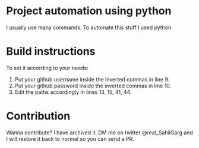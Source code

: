 # Project automation using python
I usually use many commands. To automate this stuff I used python.

# Build instructions
To set it according to your needs:
1) Put your github username inside the inverted commas in line 9.
2) Put your github password inside the inverted commas in line 10.
3) Edit the paths accordingly in lines 13, 15, 41, 44.

# Contribution
Wanna contribute? I have archived it. DM me on twitter @real_SahilGarg and I will restore it back to normal so you can send a PR.

